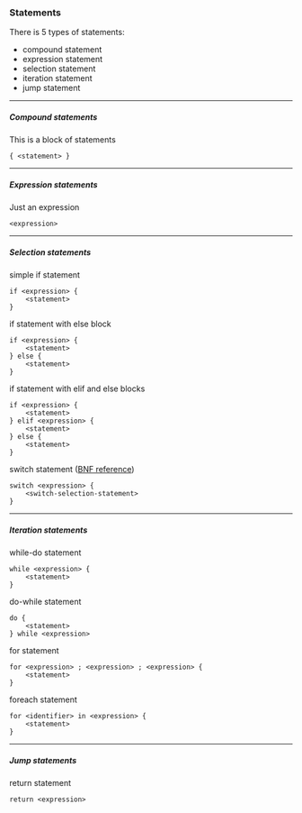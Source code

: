 ### Statements

There is 5 types of statements:
 * compound statement
 * expression statement
 * selection statement
 * iteration statement
 * jump statement
 
---
##### Compound statements
This is a block of statements

    { <statement> }

---
##### Expression statements
Just an expression

    <expression>


---
##### Selection statements
simple if statement

    if <expression> {
        <statement>
    }
    
if statement with else block

    if <expression> {
        <statement> 
    } else { 
        <statement>
    }
    
if statement with elif and else blocks
 
    if <expression> {
        <statement>
    } elif <expression> { 
        <statement>
    } else {
        <statement>
    }
    
switch statement ([BNF reference][1])

    switch <expression> {
        <switch-selection-statement>
    }
   
---
##### Iteration statements
while-do statement
    
    while <expression> {
        <statement>
    }
    
do-while statement

    do { 
        <statement>
    } while <expression>
    
for statement

    for <expression> ; <expression> ; <expression> {
        <statement>
    }
        
foreach statement

    for <identifier> in <expression> {
        <statement>
    }

---     
##### Jump statements
return statement

    return <expression>
    
    
[1]: https://github.com/potemin1999/phantomshell/tree/master/docs/markdown/BNF.md